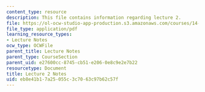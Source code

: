 ```yaml
---
content_type: resource
description: This file contains information regarding lecture 2.
file: https://ol-ocw-studio-app-production.s3.amazonaws.com/courses/14-581-international-economics-i-spring-2013/eb8e41b17a25055c3c7063c97b62c57f_MIT14_581S13_classnotes2.pdf
file_type: application/pdf
learning_resource_types:
- Lecture Notes
ocw_type: OCWFile
parent_title: Lecture Notes
parent_type: CourseSection
parent_uid: e27600cc-8745-cb51-e206-0e8c9e2e7b22
resourcetype: Document
title: Lecture 2 Notes
uid: eb8e41b1-7a25-055c-3c70-63c97b62c57f
---
```

